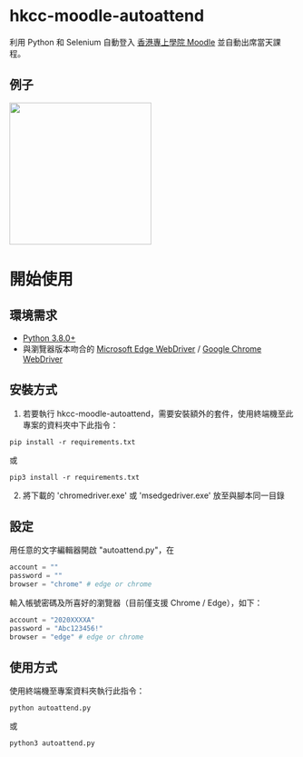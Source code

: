 # hkcc-moodle-autoattend
利用 Python 和 Selenium 自動登入 [香港專上學院 Moodle](https://moodle.cpce-polyu.edu.hk/) 並自動出席當天課程。

## 例子
<img src="https://i.imgur.com/HJCLp97.png" width="250">

# 開始使用
## 環境需求
- [Python 3.8.0+](https://www.python.org/)
- 與瀏覽器版本吻合的 [Microsoft Edge WebDriver](https://developer.microsoft.com/en-us/microsoft-edge/tools/webdriver/) / [Google Chrome WebDriver](https://chromedriver.storage.googleapis.com/index.html)

## 安裝方式
1. 若要執行 hkcc-moodle-autoattend，需要安裝額外的套件，使用終端機至此專案的資料夾中下此指令：

```
pip install -r requirements.txt
```
或
```
pip3 install -r requirements.txt
```

2. 將下載的 'chromedriver.exe' 或 'msedgedriver.exe' 放至與腳本同一目錄

## 設定
用任意的文字編輯器開啟 "autoattend.py"，在
```py
account = ""
password = ""
browser = "chrome" # edge or chrome
```
輸入帳號密碼及所喜好的瀏覽器（目前僅支援 Chrome / Edge），如下：
```py
account = "2020XXXXA"
password = "Abc123456!"
browser = "edge" # edge or chrome
```

## 使用方式
使用終端機至專案資料夾執行此指令：
```
python autoattend.py
```
或
```
python3 autoattend.py
```
